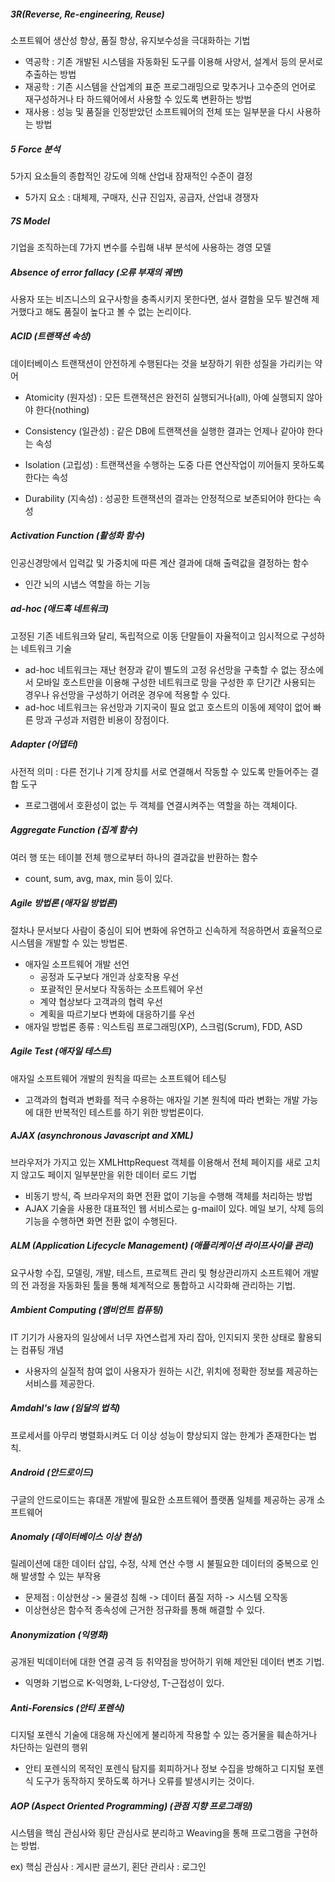 ##### 3R(Reverse, Re-engineering, Reuse)

소프트웨어 생산성 향상, 품질 향상, 유지보수성을 극대화하는 기법

- 역공학 : 기존 개발된 시스템을 자동화된 도구를 이용해 사양서, 설계서 등의 문서로 추출하는 방법
- 재공학 : 기존 시스템을 산업계의 표준 프로그래밍으로 맞추거나 고수준의 언어로 재구성하거나 타 하드웨어에서 사용할 수 있도록 변환하는 방법
- 재사용 : 성능 및 품질을 인정받았던 소프트웨어의 전체 또는 일부분을 다시 사용하는 방법



##### 5 Force 분석

5가지 요소들의 종합적인 강도에 의해 산업내 잠재적인 수준이 결정

- 5가지 요소 : 대체제, 구매자, 신규 진입자, 공급자, 산업내 경쟁자



##### 7S Model

기업을 조직하는데 7가지 변수를 수립해 내부 분석에 사용하는 경영 모델



##### Absence of error fallacy (오류 부재의 궤변)

사용자 또는 비즈니스의 요구사항을 충족시키지 못한다면, 설사 결함을 모두 발견해 제거했다고 해도 품질이 높다고 볼 수 없는 논리이다.



##### ACID (트랜잭션 속성)

데이터베이스 트랜잭션이 안전하게 수행된다는 것을 보장하기 위한 성질을 가리키는 약어

- Atomicity (원자성) : 모든 트랜잭션은 완전히 실행되거나(all), 아예 실행되지 않아야 한다(nothing)
- Consistency (일관성) : 같은 DB에 트랜잭션을 실행한 결과는 언제나 같아야 한다는 속성

- Isolation (고립성) : 트랜잭션을 수행하는 도중 다른 연산작업이 끼어들지 못하도록 한다는 속성
- Durability (지속성) : 성공한 트랜잭션의 결과는 안정적으로 보존되어야 한다는 속성



##### Activation Function (활성화 함수)

인공신경망에서 입력값 및 가중치에 따른 계산 결과에 대해 출력값을 결정하는 함수

- 인간 뇌의 시냅스 역할을 하는 기능



##### ad-hoc (애드혹 네트워크)

고정된 기존 네트워크와 달리, 독립적으로 이동 단말들이 자율적이고 임시적으로 구성하는 네트워크 기술

- ad-hoc 네트워크는 재난 현장과 같이 별도의 고정 유선망을 구축할 수 없는 장소에서 모바일 호스트만을 이용해 구성한 네트워크로 망을 구성한 후 단기간 사용되는 경우나 유선망을 구성하기 어려운 경우에 적용할 수 있다.
- ad-hoc 네트워크는 유선망과 기지국이 필요 없고 호스트의 이동에 제약이 없어 빠른 망과 구성과 저렴한 비용이 장점이다.



##### Adapter (어댑터)

사전적 의미 : 다른 전기나 기계 장치를 서로 연결해서 작동할 수 있도록 만들어주는 결합 도구

- 프로그램에서 호환성이 없는 두 객체를 연결시켜주는 역할을 하는 객체이다.



##### Aggregate Function (집계 함수)

여러 행 또는 테이블 전체 행으로부터 하나의 결과값을 반환하는 함수

- count, sum, avg, max, min 등이 있다.



##### Agile 방법론 (애자일 방법론)

절차나 문서보다 사람이 중심이 되어 변화에 유연하고 신속하게 적응하면서 효율적으로 시스템을 개발할 수 있는 방법론.

- 애자일 소프트웨어 개발 선언
  - 공정과 도구보다 개인과 상호작용 우선
  - 포괄적인 문서보다 작동하는 소프트웨어 우선
  - 계약 협상보다 고객과의 협력 우선
  - 계획을 따르기보다 변화에 대응하기를 우선
- 애자일 방법론 종류 : 익스트림 프로그래밍(XP), 스크럼(Scrum), FDD, ASD



##### Agile Test (애자일 테스트)

애자일 소프트웨어 개발의 원칙을 따르는 소프트웨어 테스팅

- 고객과의 협력과 변화를 적극 수용하는 애자일 기본 원칙에 따라 변화는 개발 가능에 대한 반복적인 테스트를 하기 위한 방법론이다.



##### AJAX (asynchronous Javascript and XML)

브라우저가 가지고 있는 XMLHttpRequest 객체를 이용해서 전체 페이지를 새로 고치지 않고도 페이지 일부분만을 위한 데이터 로드 기법

- 비동기 방식, 즉 브라우저의 화면 전환 없이 기능을 수행해 객체를 처리하는 방법
- AJAX 기술을 사용한 대표적인 웹 서비스로는 g-mail이 있다. 메일 보기, 삭제 등의 기능을 수행하면 화면 전환 없이 수행된다.



##### ALM (Application Lifecycle Management) (애플리케이션 라이프사이클 관리)

요구사항 수집, 모델링, 개발, 테스트, 프로젝트 관리 및 형상관리까지 소프트웨어 개발의 전 과정을 자동화된 툴을 통해 체계적으로 통합하고 시각화해 관리하는 기법.



##### Ambient Computing (앰비언트 컴퓨팅)

IT 기기가 사용자의 일상에서 너무 자연스럽게 자리 잡아, 인지되지 못한 상태로 활용되는 컴퓨팅 개념

- 사용자의 실질적 참여 없이 사용자가 원하는 시간, 위치에 정확한 정보를 제공하는 서비스를 제공한다.



##### Amdahl's law (임달의 법칙)

프로세서를 아무리 병렬화시켜도 더 이상 성능이 향상되지 않는 한계가 존재한다는 법칙.



##### Android (안드로이드)

구글의 안드로이드는 휴대폰 개발에 필요한 소프트웨어 플랫폼 일체를 제공하는 공개 소프트웨어



##### Anomaly (데이터베이스 이상 현상)

릴레이션에 대한 데이터 삽입, 수정, 삭제 연산 수행 시 불필요한 데이터의 중복으로 인해 발생할 수 있는 부작용

- 문제점 : 이상현상 -> 물결성 침해 -> 데이터 품질 저하 -> 시스템 오작동
- 이상현상은 함수적 종속성에 근거한 정규화를 통해 해결할 수 있다.



##### Anonymization (익명화)

공개된 빅데이터에 대한 연결 공격 등 취약점을 방어하기 위해 제안된 데이터 변조 기법.

- 익명화 기법으로 K-익명화, L-다양성, T-근접성이 있다.



##### Anti-Forensics (안티 포렌식)

디지털 포렌식 기술에 대응해 자신에게 불리하게 작용할 수 있는 증거물을 훼손하거나 차단하는 일련의 행위

- 안티 포렌식의 목적인 포렌식 탐지를 회피하거나 정보 수집을 방해하고 디지털 포렌식 도구가 동작하지 못하도록 하거나 오류를 발생시키는 것이다.



##### AOP (Aspect Oriented Programming) (관점 지향 프로그래밍)

시스템을 핵심 관심사와 횡단 관심사로 분리하고 Weaving을 통해 프로그램을 구현하는 방법.

ex) 핵심 관심사 : 게시판 글쓰기, 횐단 관리사 : 로그인



